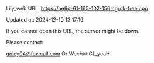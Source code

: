 Lily_web URL: https://ae6d-61-165-102-156.ngrok-free.app

Updated at: 2024-12-10 13:17:19

If you cannot open this URL, the server might be down.

Please contact: 

goley04@foxmail.com Or Wechat:GL_yeaH